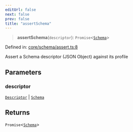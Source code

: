 ```yaml
---
editUrl: false
next: false
prev: false
title: "assertSchema"
---
```


> **assertSchema**(`descriptor`): `Promise`\<[`Schema`](/reference/_dpkit/core/schema/)\>

Defined in: [core/schema/assert.ts:8](https://github.com/datisthq/dpkit/blob/7a3ebb9422265a09d2e84e0952d10e0101139f80/core/schema/assert.ts#L8)

Assert a Schema descriptor (JSON Object) against its profile

## Parameters

### descriptor

[`Descriptor`](/reference/_dpkit/core/descriptor/) | [`Schema`](/reference/_dpkit/core/schema/)

## Returns

`Promise`\<[`Schema`](/reference/_dpkit/core/schema/)\>
